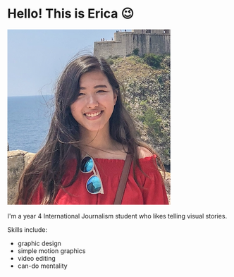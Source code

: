 # Hello! This is Erica :wink: 

![](https://github.com/ericachinn/jour2106/blob/master/Screen%20Shot%202019-01-26%20at%209.20.00%20PM.png?raw=true)

I'm a year 4 International Journalism student who likes telling visual stories.

Skills include:

* graphic design
* simple motion graphics
* video editing
* can-do mentality

